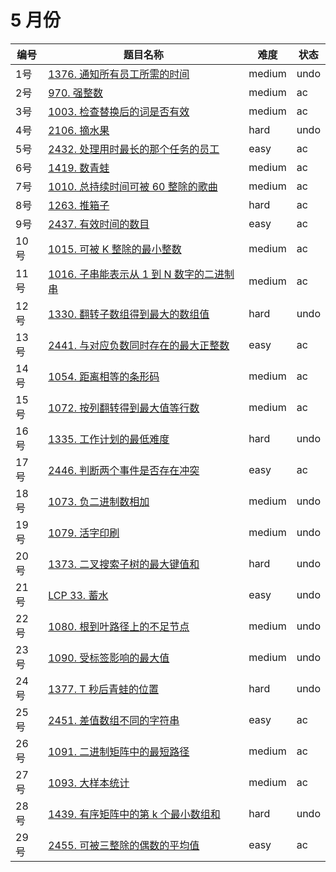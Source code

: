 # 5 月份

**编号**|**题目名称**|**难度**|**状态**
--------|------------|--------|--------
1号|[1376. 通知所有员工所需的时间](./第1题%201376.%20通知所有员工所需的时间)|medium|undo
2号|[970. 强整数](./第2题%20970.%20强整数)|medium|ac
3号|[1003. 检查替换后的词是否有效](./第3题%201003.%20检查替换后的词是否有效)|medium|ac
4号|[2106. 摘水果](./第4题%202106.%20摘水果)|hard|undo
5号|[2432. 处理用时最长的那个任务的员工](./第5题%202432.%20处理用时最长的那个任务的员工)|easy|ac
6号|[1419. 数青蛙](./第6题%201419.%20数青蛙)|medium|ac
7号|[1010. 总持续时间可被 60 整除的歌曲](./第7题%201010.%20总持续时间可被%2060%20整除的歌曲)|medium|ac
8号|[1263. 推箱子](./第8题%201263.%20推箱子)|hard|ac
9号|[2437. 有效时间的数目](./第9题%202437.%20有效时间的数目)|easy|ac
10号|[1015. 可被 K 整除的最小整数](./第10题%201015.%20可被%20K%20整除的最小整数)|medium|ac
11号|[1016. 子串能表示从 1 到 N 数字的二进制串](./第11题%201016.%20子串能表示从%201%20到%20N%20数字的二进制串)|medium|ac
12号|[1330. 翻转子数组得到最大的数组值](./第12题%201330.%20翻转子数组得到最大的数组值)|hard|undo
13号|[2441. 与对应负数同时存在的最大正整数](./第13题%202441.%20与对应负数同时存在的最大正整数)|easy|ac
14号|[1054. 距离相等的条形码](./第14题%201054.%20距离相等的条形码)|medium|ac
15号|[1072. 按列翻转得到最大值等行数](./第15题%201072.%20按列翻转得到最大值等行数)|medium|ac
16号|[1335. 工作计划的最低难度](./第16题%201335.%20工作计划的最低难度)|hard|undo
17号|[2446. 判断两个事件是否存在冲突](./第17题%202446.%20判断两个事件是否存在冲突)|easy|ac
18号|[1073. 负二进制数相加](./第18题%201073.%20负二进制数相加)|medium|undo
19号|[1079. 活字印刷](./第19题%201079.%20活字印刷)|medium|undo
20号|[1373. 二叉搜索子树的最大键值和](./第20题%201373.%20二叉搜索子树的最大键值和)|hard|undo
21号|[LCP 33. 蓄水](./第21题%20LCP%2033.%20蓄水)|easy|undo
22号|[1080. 根到叶路径上的不足节点](./第22题%201080.%20根到叶路径上的不足节点)|medium|undo
23号|[1090. 受标签影响的最大值](./第23题%201090.%20受标签影响的最大值)|medium|undo
24号|[1377. T 秒后青蛙的位置](./第24题%201377.%20T%20秒后青蛙的位置)|hard|undo
25号|[2451. 差值数组不同的字符串](./第25题%202451.%20差值数组不同的字符串)|easy|ac
26号|[1091. 二进制矩阵中的最短路径](./第26题%201091.%20二进制矩阵中的最短路径)|medium|ac
27号|[1093. 大样本统计](./第27题%201093.%20大样本统计)|medium|ac
28号|[1439. 有序矩阵中的第 k 个最小数组和](./第28题%201439.%20有序矩阵中的第%20k%20个最小数组和)|hard|undo
29号|[2455. 可被三整除的偶数的平均值](./第29题%202455.%20可被三整除的偶数的平均值)|easy|ac
